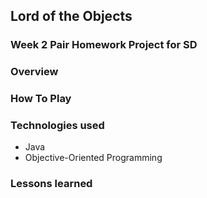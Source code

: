 ## Lord of the Objects 

### Week 2 Pair Homework Project for SD

### Overview

### How To Play

### Technologies used
* Java
* Objective-Oriented Programming

### Lessons learned
